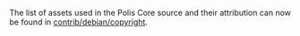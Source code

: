 The list of assets used in the Polis Core source and their attribution can now be found in [contrib/debian/copyright](../contrib/debian/copyright).

